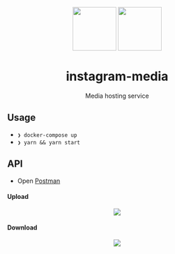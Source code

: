 <div align="center">

<p>
  <img src="https://user-images.githubusercontent.com/11808903/36056926-52b61114-0e11-11e8-8d4e-b5b1cd5a84cf.png" width="100"/>
  <img src="https://user-images.githubusercontent.com/11808903/38833472-efb96bf4-41c5-11e8-898c-aa76b904e3b6.png" width="100"/>
</p>

<h1>instagram-media</h1>

<p>Media hosting service</p>

</div>

## Usage

- `❯ docker-compose up`
- `❯ yarn && yarn start`

## API

- Open [Postman](https://www.getpostman.com)

#### Upload

<div align="center">
  <img src="https://user-images.githubusercontent.com/11808903/38836223-a2fd958a-41cd-11e8-93aa-bfe3fca47f47.png">
</div>

#### Download

<div align="center">
  <img src="https://user-images.githubusercontent.com/11808903/38836256-c0de82da-41cd-11e8-8729-b8d9957caa9a.png">
</div>
